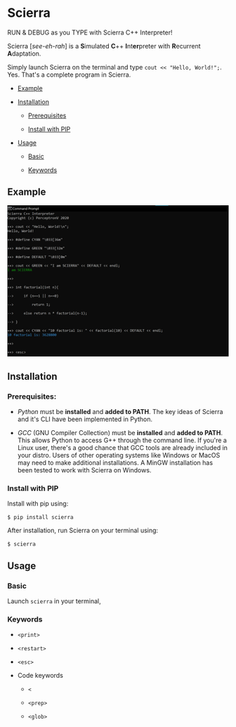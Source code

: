 # Scierra

RUN & DEBUG as you TYPE with Scierra C++ Interpreter!

Scierra [_see-eh-rah_] is a **S**imulated **C**++ **I**nt**er**preter with **R**ecurrent **A**daptation.

Simply launch Scierra on the terminal and type `cout << "Hello, World!";`. Yes. That's a complete program in Scierra.

* [Example](#Example)

* [Installation](#Installation)

    * [Prerequisites](#Prerequisites)

    * [Install with PIP](#Install-with-PIP)

* [Usage](#Usage)

   * [Basic](#Basic)
   
   * [Keywords](#Keywords)

## Example

![Basic Scierra Demo](static/basic_demo.png "Scierra Basic Demo")

## Installation

### Prerequisites:

* _Python_ must be **installed** and **added to PATH**.
   The key ideas of Scierra and it's CLI have been implemented in Python.

* _GCC_ (GNU Compiler Collection) must be **installed** and **added to PATH**.
   This allows Python to access G++ through the command line. If you're a Linux user, there's a good chance that GCC tools are already included in your distro. Users of other operating systems like Windows or MacOS may need to make additional installations. A MinGW installation has been tested to work with Scierra on Windows.

### Install with PIP

Install with pip using:

    $ pip install scierra
  
After installation, run Scierra on your terminal using:

    $ scierra

## Usage

### Basic

Launch `scierra` in your terminal, 

### Keywords

* `<print>`

* `<restart>`

* `<esc>`

* Code keywords

   * `<`
   
   * `<prep>`
   
   * `<glob>`
